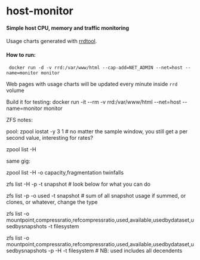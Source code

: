# host-monitor

#### Simple host CPU, memory and traffic monitoring
Usage charts generated with [rrdtool](http://oss.oetiker.ch/rrdtool/).

#### How to run:
     docker run -d -v rrd:/var/www/html --cap-add=NET_ADMIN --net=host --name=monitor monitor

Web pages with usage charts will be updated every minute inside `rrd` volume

Build it for testing: docker run -it --rm -v rrd:/var/www/html --net=host --name=monitor monitor

ZFS notes:

pool:
zpool iostat -y 3 1 # no matter the sample window, you still get a per second value, interesting for rates?

zpool list -H



same gig:

zpool list -H -o capacity,fragmentation twinfalls


zfs list -H -p -t snapshot  # look below for what you can do

zfs list -p -o used -t snapshot # sum of all snapshot usage if summed, or clones, or whatever, change the type

zfs list -o mountpoint,compressratio,refcompressratio,used,available,usedbydataset,usedbysnapshots  -t filesystem

zfs list -o mountpoint,compressratio,refcompressratio,used,available,usedbydataset,usedbysnapshots -p -H  -t filesystem # NB: used includes all decendents

